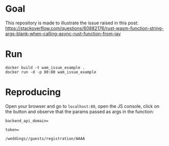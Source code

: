# Goal
This repository is made to illustrate the issue raised in this post: https://stackoverflow.com/questions/60882176/rust-wasm-function-string-args-blank-when-calling-async-rust-function-from-jav

# Run
```
docker build -t wam_issue_example .
docker run -d -p 80:80 wam_issue_example
```

# Reproducing
Open your browser and go to `localhost:80`, open the JS console, click on the button and observe that the params passed as args in the function:

```
backend_api_domain=

token=

/weddings//guests/registration/AAAA
```